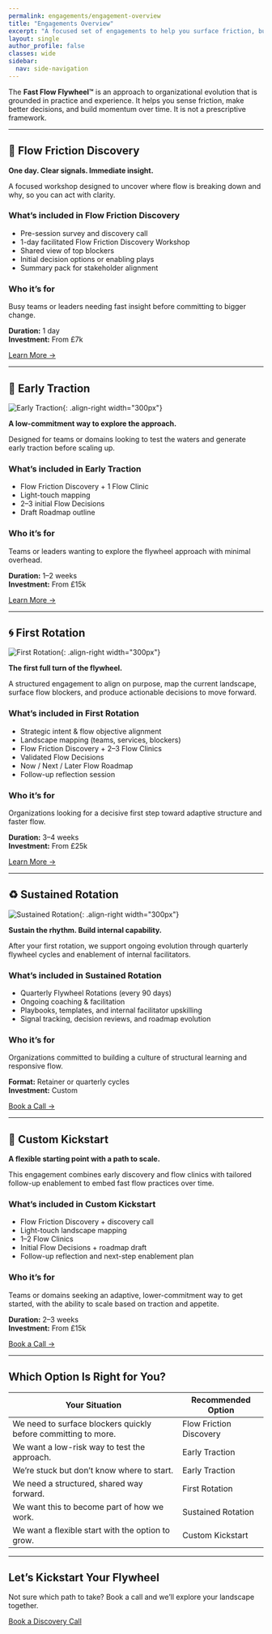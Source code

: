 ```yaml
---
permalink: engagements/engagement-overview
title: "Engagements Overview"
excerpt: "A focused set of engagements to help you surface friction, build traction, and evolve toward faster flow."
layout: single
author_profile: false
classes: wide
sidebar:
  nav: side-navigation
---
```


The **Fast Flow Flywheel™️** is an approach to organizational evolution that is grounded in practice and experience. It helps you sense friction, make better decisions, and build momentum over time. It is not a prescriptive framework.

---

## 🧭 Flow Friction Discovery

**One day. Clear signals. Immediate insight.**

A focused workshop designed to uncover where flow is breaking down and why, so you can act with clarity.

### What’s included in Flow Friction Discovery

- Pre-session survey and discovery call  
- 1-day facilitated Flow Friction Discovery Workshop  
- Shared view of top blockers  
- Initial decision options or enabling plays  
- Summary pack for stakeholder alignment

### Who it’s for

Busy teams or leaders needing fast insight before committing to bigger change.

**Duration:** 1 day  
**Investment:** From £7k

[Learn More →](/engagements/flow-friction-discovery)

---

## 🚧 Early Traction

![Early Traction](/assets/images/engagements/flywheel-kickstart-essentials.png){: .align-right width="300px"}

**A low-commitment way to explore the approach.**

Designed for teams or domains looking to test the waters and generate early traction before scaling up.

### What’s included in Early Traction

- Flow Friction Discovery + 1 Flow Clinic  
- Light-touch mapping  
- 2–3 initial Flow Decisions  
- Draft Roadmap outline

### Who it’s for

Teams or leaders wanting to explore the flywheel approach with minimal overhead.

**Duration:** 1–2 weeks  
**Investment:** From £15k

[Learn More →](/engagements/kickstart-essentials)

---

## 🌀 First Rotation

![First Rotation](/assets/images/engagements/full-flywheel-rotation.png){: .align-right width="300px"}

**The first full turn of the flywheel.**

A structured engagement to align on purpose, map the current landscape, surface flow blockers, and produce actionable decisions to move forward.

### What’s included in First Rotation

- Strategic intent & flow objective alignment  
- Landscape mapping (teams, services, blockers)  
- Flow Friction Discovery + 2–3 Flow Clinics  
- Validated Flow Decisions  
- Now / Next / Later Flow Roadmap  
- Follow-up reflection session

### Who it’s for

Organizations looking for a decisive first step toward adaptive structure and faster flow.

**Duration:** 3–4 weeks  
**Investment:** From £25k

[Learn More →](/engagements/full-flywheel-rotation)

---

## ♻️ Sustained Rotation

![Sustained Rotation](/assets/images/engagements/embedded-flywheel-enablement.png){: .align-right width="300px"}

**Sustain the rhythm. Build internal capability.**

After your first rotation, we support ongoing evolution through quarterly flywheel cycles and enablement of internal facilitators.

### What’s included in Sustained Rotation

- Quarterly Flywheel Rotations (every 90 days)  
- Ongoing coaching & facilitation  
- Playbooks, templates, and internal facilitator upskilling  
- Signal tracking, decision reviews, and roadmap evolution

### Who it’s for

Organizations committed to building a culture of structural learning and responsive flow.

**Format:** Retainer or quarterly cycles  
**Investment:** Custom

[Book a Call →](/contact)

---

## 🚀 Custom Kickstart

**A flexible starting point with a path to scale.**

This engagement combines early discovery and flow clinics with tailored follow-up enablement to embed fast flow practices over time.

### What’s included in Custom Kickstart

- Flow Friction Discovery + discovery call  
- Light-touch landscape mapping  
- 1–2 Flow Clinics  
- Initial Flow Decisions + roadmap draft  
- Follow-up reflection and next-step enablement plan

### Who it’s for

Teams or domains seeking an adaptive, lower-commitment way to get started, with the ability to scale based on traction and appetite.

**Duration:** 2–3 weeks  
**Investment:** From £15k

[Book a Call →](/contact)

---

## Which Option Is Right for You?

| Your Situation | Recommended Option |
| --------------- | ------------------ |
| We need to surface blockers quickly before committing to more. | Flow Friction Discovery |
| We want a low-risk way to test the approach. | Early Traction |
| We’re stuck but don’t know where to start. | Early Traction |
| We need a structured, shared way forward. | First Rotation |
| We want this to become part of how we work. | Sustained Rotation |
| We want a flexible start with the option to grow. | Custom Kickstart |

---

## Let’s Kickstart Your Flywheel

Not sure which path to take? Book a call and we’ll explore your landscape together.

[Book a Discovery Call](/contact)

